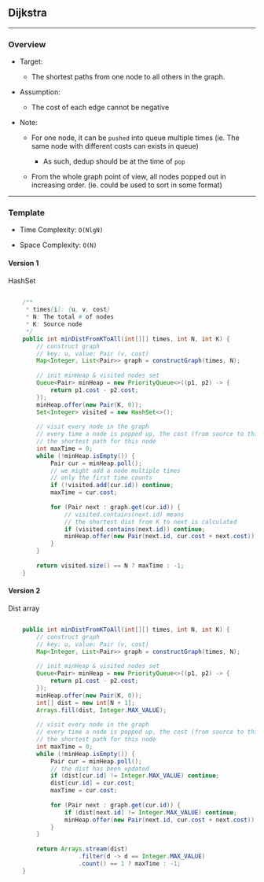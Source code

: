 ## Dijkstra
---


### Overview

- Target:
	- The shortest paths from one node to all others in the graph.

- Assumption:
	- The cost of each edge cannot be negative

- Note:
	- For one node, it can be `pushed` into queue multiple times (ie. The same node with different costs can exists in queue)
		- As such, dedup should be at the time of `pop` 

	- From the whole graph point of view, all nodes popped out in increasing order. (ie. could be used to sort in some format)

---


### Template

- Time Complexity: `O(NlgN)`

- Space Complexity: `O(N)`


#### Version 1

HashSet

~~~java
	
	/**
	 * times[i]: {u, v, cost} 
	 * N: The total # of nodes
	 * K: Source node
	 */
    public int minDistFromKToAll(int[][] times, int N, int K) {
        // construct graph
        // key: u, value: Pair (v, cost)
        Map<Integer, List<Pair>> graph = constructGraph(times, N);
        
        // init minHeap & visited nodes set
        Queue<Pair> minHeap = new PriorityQueue<>((p1, p2) -> {
            return p1.cost - p2.cost;
        });
        minHeap.offer(new Pair(K, 0));
        Set<Integer> visited = new HashSet<>();
        
        // visit every node in the graph
        // every time a node is popped up, the cost (from source to this node) is 
        // the shortest path for this node
        int maxTime = 0;
        while (!minHeap.isEmpty()) {
            Pair cur = minHeap.poll();
            // we might add a node multiple times
            // only the first time counts
            if (!visited.add(cur.id)) continue;
            maxTime = cur.cost;
            
            for (Pair next : graph.get(cur.id)) {
                // visited.contains(next.id) means
                // the shortest dist from K to next is calculated
                if (visited.contains(next.id)) continue;
                minHeap.offer(new Pair(next.id, cur.cost + next.cost));
            }
        }
        
        return visited.size() == N ? maxTime : -1;
    }

~~~



#### Version 2

Dist array

~~~java

    public int minDistFromKToAll(int[][] times, int N, int K) {
        // construct graph
        // key: u, value: Pair (v, cost)
        Map<Integer, List<Pair>> graph = constructGraph(times, N);
        
        // init minHeap & visited nodes set
        Queue<Pair> minHeap = new PriorityQueue<>((p1, p2) -> {
            return p1.cost - p2.cost;
        });
        minHeap.offer(new Pair(K, 0));
        int[] dist = new int[N + 1];
        Arrays.fill(dist, Integer.MAX_VALUE);
        
        // visit every node in the graph
        // every time a node is popped up, the cost (from source to this node) is 
        // the shortest path for this node
        int maxTime = 0;
        while (!minHeap.isEmpty()) {
            Pair cur = minHeap.poll();
            // the dist has been updated
            if (dist[cur.id] != Integer.MAX_VALUE) continue;
            dist[cur.id] = cur.cost;
            maxTime = cur.cost;
            
            for (Pair next : graph.get(cur.id)) {
                if (dist[next.id] != Integer.MAX_VALUE) continue;
                minHeap.offer(new Pair(next.id, cur.cost + next.cost));
            }
        }
        
        return Arrays.stream(dist)
                    .filter(d -> d == Integer.MAX_VALUE)
                    .count() == 1 ? maxTime : -1;
    }

~~~